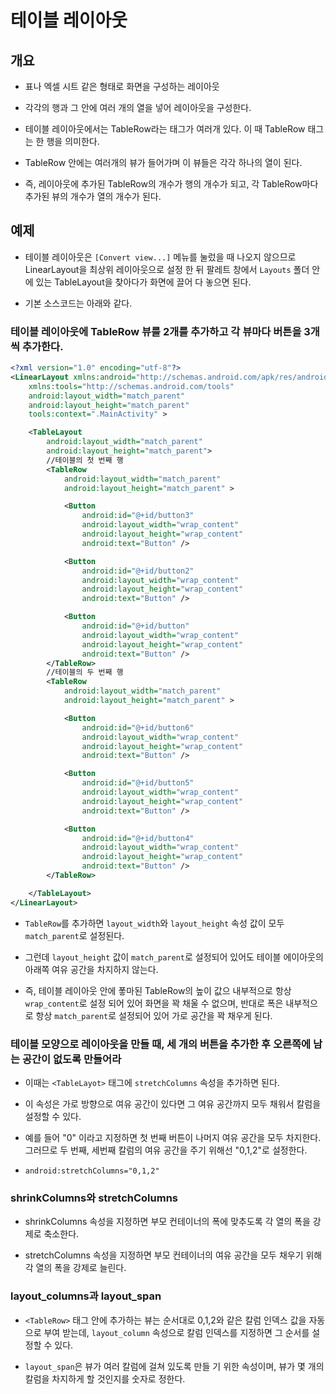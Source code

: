 # 테이블 레이아웃

## 개요

* 표나 엑셀 시트 같은 형태로 화면을 구성하는 레이아웃

* 각각의 행과 그 안에 여러 개의 열을 넣어 레이아웃을 구성한다.

* 테이블 레이아웃에서는 TableRow라는 태그가 여러개 있다. 이 때 TableRow 태그는 한 행을 의미한다.

* TableRow 안에는 여러개의 뷰가 들어가며 이 뷰들은 각각 하나의 열이 된다.

* 즉, 레이아웃에 추가된 TableRow의 개수가 행의 개수가 되고, 각 TableRow마다 추가된 뷰의 개수가 열의 개수가 된다.

## 예제

* 테이블 레이아웃은 ```[Convert view...]``` 메뉴를 눌렀을 때 나오지 않으므로 LinearLayout을 최상위 레이아웃으로 설정 한 뒤 팔레트 창에서 ```Layouts``` 폴더 안에 있는 TableLayout을 찾아다가 화면에 끌어 다 놓으면 된다.

* 기본 소스코드는 아래와 같다.

### 테이블 레이아웃에 TableRow 뷰를 2개를 추가하고 각 뷰마다 버튼을 3개 씩 추가한다.

```xml
<?xml version="1.0" encoding="utf-8"?>
<LinearLayout xmlns:android="http://schemas.android.com/apk/res/android"
    xmlns:tools="http://schemas.android.com/tools"
    android:layout_width="match_parent"
    android:layout_height="match_parent"
    tools:context=".MainActivity" >

    <TableLayout
        android:layout_width="match_parent"
        android:layout_height="match_parent">
        //테이블의 첫 번째 행
        <TableRow
            android:layout_width="match_parent"
            android:layout_height="match_parent" >

            <Button
                android:id="@+id/button3"
                android:layout_width="wrap_content"
                android:layout_height="wrap_content"
                android:text="Button" />

            <Button
                android:id="@+id/button2"
                android:layout_width="wrap_content"
                android:layout_height="wrap_content"
                android:text="Button" />

            <Button
                android:id="@+id/button"
                android:layout_width="wrap_content"
                android:layout_height="wrap_content"
                android:text="Button" />
        </TableRow>
        //테이블의 두 번째 행
        <TableRow
            android:layout_width="match_parent"
            android:layout_height="match_parent" >

            <Button
                android:id="@+id/button6"
                android:layout_width="wrap_content"
                android:layout_height="wrap_content"
                android:text="Button" />

            <Button
                android:id="@+id/button5"
                android:layout_width="wrap_content"
                android:layout_height="wrap_content"
                android:text="Button" />

            <Button
                android:id="@+id/button4"
                android:layout_width="wrap_content"
                android:layout_height="wrap_content"
                android:text="Button" />
        </TableRow>

    </TableLayout>
</LinearLayout>
```

* ```TableRow```를 추가하면 ```layout_width```와 ```layout_height``` 속성 값이 모두 ```match_parent```로 설정된다. 

* 그런데 ```layout_height``` 값이 ```match_parent```로 설정되어 있어도 테이블 에이아웃의 아래쪽 여유 공간을 차지하지 않는다.

* 즉, 테이블 레이아웃 안에 퐇마된 TableRow의 높이 값으 내부적으로 항상 ```wrap_content```로 설정 되어 있어 화면을 꽉 채울 수 없으며, 반대로 폭은 내부적으로 항상 ```match_parent```로 설정되어 있어 가로 공간을 꽉 채우게 된다.

### 테이블 모양으로 레이아웃을 만들 때, 세 개의 버튼을 추가한 후 오른쪽에 남는 공간이 없도록 만들어라

* 이때는 ```<TableLayot>``` 태그에 ```stretchColumns``` 속성을 추가하면 된다.

* 이 속성은 가로 방향으로 여유 공간이 있다면 그 여유 공간까지 모두 채워서 칼럼을 설정할 수 있다.

* 예를 들어 "0" 이라고 지정하면 첫 번째 버튼이 나머지 여유 공간을 모두 차지한다. 그러므로 두 번째, 세번째 칼럼의 여유 공간을 주기 위해선 "0,1,2"로 설정한다.

* ```android:stretchColumns="0,1,2"```

### shrinkColumns와 stretchColumns

* shrinkColumns 속성을 지정하면 부모 컨테이너의 폭에 맞추도록 각 열의 폭을 강제로 축소한다.

* stretchColumns 속성을 지정하면 부모 컨테이너의 여유 공간을 모두 채우기 위해 각 열의 폭을 강제로 늘린다.

### layout_columns과 layout_span

* ```<TableRow>``` 태그 안에 추가하는 뷰는 순서대로 0,1,2와 같은 칼럼 인덱스 값을 자동으로 부여 받는데, ```layout_column``` 속성으로 칼럼 인덱스를 지정하면 그 순서를 설정할 수 있다.

* ```layout_span```은 뷰가 여러 칼럼에 걸쳐 있도록 만들 기 위한 속성이며, 뷰가 몇 개의 칼럼을 차지하게 할 것인지를 숫자로 정한다.
